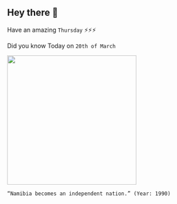 ## Hey there 👋
Have an amazing `Thursday` ⚡⚡⚡

Did you know Today on `20th of March`
 
 [<img src="https://www.sahistory.org.za/sites/default/files/article_image/namibian_revolution.jpg" width="300" />](https://en.wikipedia.org/wiki/Namibia#:~:text=21%20March%201990) 
 ```
“Namibia becomes an independent nation.” (Year: 1990)
```
